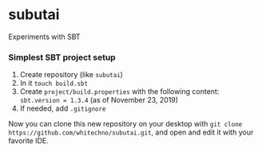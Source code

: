 # subutai
Experiments with SBT

### Simplest SBT project setup
1. Create repository (like `subutai`)
2. In it `touch build.sbt`
3. Create `project/build.properties` with the following content: `sbt.version = 1.3.4` (as of November 23, 2019)
4. If needed, add `.gitignore`

Now you can clone this new repository on your desktop with `git clone https://github.com/whitechno/subutai.git`,
and open and edit it with your favorite IDE.

